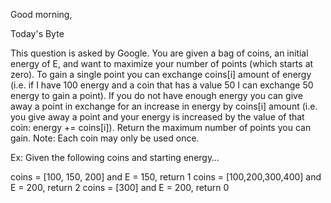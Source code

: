 Good morning,

Today's Byte

This question is asked by Google. You are given a bag of coins, an initial energy of E, and want to maximize your number of points (which starts at zero). To gain a single point you can exchange coins[i] amount of energy (i.e. if I have 100 energy and a coin that has a value 50 I can exchange 50 energy to gain a point). If you do not have enough energy you can give away a point in exchange for an increase in energy by coins[i] amount (i.e. you give away a point and your energy is increased by the value of that coin: energy += coins[i]). Return the maximum number of points you can gain.
Note: Each coin may only be used once.

Ex: Given the following coins and starting energy…

coins = [100, 150, 200] and E = 150, return 1
coins = [100,200,300,400] and E = 200, return 2
coins = [300] and E = 200, return 0